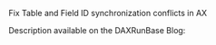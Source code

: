 Fix Table and Field ID synchronization conflicts in AX

Description available on the DAXRunBase Blog:
